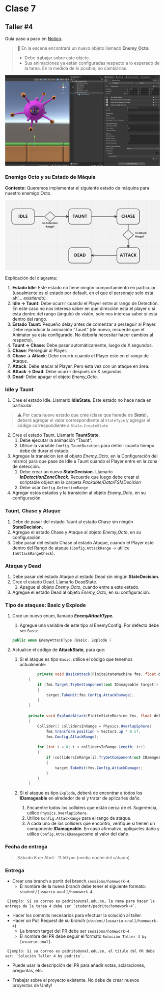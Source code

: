 # Clase 7

## Taller #4

Guía paso a paso en [Notion](https://allie-joe.notion.site/Enemy-AI-07c73d9ef96e466591c7915c1d367e60).

> 🚨 En la escena encontrará un nuevo objeto llamado **Enemy_Octo:**
>  - Debe trabajar sobre este objeto.
>  - Sus animaciones ya están configuradas respecto a lo esperado de la tarea. En la medida de lo posible, no cambiarlas.

![EnemyOcto](./EnemyOcto.png)


### Enemigo Octo y su Estado de Máquia

**Contexto:** Queremos implementar el siguiente estado de máquina para nuestro enemigo Octo.

![OctoFSM](./OctoFSM.png)

Explicación del diagrama:

1. **Estado Idle**: Este estado no tiene ningún comportamiento en particular (usualmente es el estado por default, en el que el personaje solo esta ahí… *existiendo).*
2. **Idle → Taunt**: Debe ocurrir cuando el Player entre al rango de Detectión. En este caso no nos interesa saber en que dirección esta el player o si esta dentro del rango (ángulo) de visión, solo nos interesa saber si esta dentro del rango.
3. **Estado Taunt:** Pequeño delay antes de comenzar a perseguir al Player. Debe reproducir la animación “Taunt” (de nuevo, recuerde que el Animator ya esta configurado. No debería necesitar hacer cambios al respecto).
4. **Taunt → Chase:** Debe pasar automáticamente, luego de X segundos.
5. **Chase**: Perseguir al Player.
6. **Chase → Attack**: Debe ocurrir cuando el Player este en el rango de Ataque.
7. **Attack**: Debe atacar al Player. Pero esta vez con un ataque en área.
8. **Attack → Dead**: Debe ocurrir después de X segundos.
9. **Dead**: Debe apagar el objeto *Enemy_Octo*.

### Idle y Taunt

1. Cree el estado Idle. Llamarlo **IdleState.** Este estado no hace nada en particular.
    
> ⚠️ Por cada nuevo estado que cree (clase que herede de ***State***), deberá agregar el valor correspondiente al `StateType` y agregar el código correspondiente a `State.CreateState`

2. Cree el estado Taunt. Llamarlo **TauntState**.
    1. Debe ejecutar la animación “Taunt”.
    2. Utilice la variable `Config.TauntDuration` para definir cuanto tiempo debe de durar el estado.
3. Agregue la transición (en el objeto *Enemy_Octo*, en la Configuración del mismo) para que pase de Idle a Taunt cuando el Player entre en la zona de detección.
    1. Debe crear un nuevo **StateDecision.** Llamarlo ***InDetectionZoneCheck***. Recuerde que luego debe crear el scriptable object en la carpeta *Packable/Data/FSMDecision*
    2. Debe usar `Config.DetectionRange`
4. Agregar estos estados y la transición al objeto *Enemy_Octo*, en su configuración.

### **Taunt, Chase y Ataque**

1. Debe de pasar del estado Taunt al estado Chase sin ningún **StateDecision.**
2. Agregue el estado Chase y Ataque al objeto *Enemy_Octo*, en su configuración.
3. Debe pasar del estado Chase al estado Ataque, cuando el Player este dentro del Rango de ataque (`Config.AttackRange` → utilice `InAttackRangeCheck`).

### Ataque y Dead

1. Debe pasar del estado Ataque al estado Dead sin ningún **StateDecision.**
2. Cree el estado Dead. Llamarlo DeadState.
    1. Apague el objeto *Enemy_Octo*, cuando entre a este estado.
3. Agregue el estado Dead al objeto *Enemy_Octo*, en su configuración.

### Tipo de ataques: Basic y Explode

1. Cree un nuevo enum, llamado ***EnemyAttackType.*** 
    1. Agregue una variable de este tipo al EnemyConfig. Por defecto debe ser `Basic`
    
    ```csharp
    public enum EnemyAttackType {Basic, Explode }
    ```
    
2. Actualice el código de **AttackState**, para que:
    1. Si el ataque es tipo `Basic`, utilice el código que tenemos actualmente:
        
        ```csharp
                private void BasicAttack(FiniteStateMachine fms, float deltaTime)
            {
                if (fms.Target.TryGetComponent(out IDamageable target))
                {
                    target.TakeHit(fms.Config.AttackDamage);
                }
            }
        
            private void ExplodeAttack(FiniteStateMachine fms, float deltaTime)
            {
                Collider[] collidersInRange = Physics.OverlapSphere(
                    fms.transform.position + Vector3.up * 0.5f, 
                    fms.Config.AttackRange);
        
                for (int i = 0; i < collidersInRange.Length; i++)
                {
                    if (collidersInRange[i].TryGetComponent(out IDamageable target))
                    {
                        target.TakeHit(fms.Config.AttackDamage);
                    }
                }
            }
        ```
        
    2. Si el ataque es tipo `Explode`, deberá de encontrar a todos los **IDamageable** en alrededor de el y tratar de aplicarles daño.
        1. Encuentre todos los colliders que están cerca de el. Sugerencia, utilice `Physics.OverlapSphere`.
        2. Utilice `Config.AttackRange` para el rango de ataque.
        3. A cada uno de los colliders que encontró, verifique si tienen un componente **IDamageable.** En caso afirmativo, aplíqueles daño y utilice `Config.AttackDamage`como el valor del daño.
        

### Fecha de entrega
> Sábado 8 de Abril - 11:59 pm (media noche del sábado).

### Entrega
- Crear una branch a partir del branch `sessions/homework-4`.
  - El nombre de la nueva branch debe tener el siguiente formato: `student/[usuario-unal]/homework-4`
```
 Ejemplo: Si su correo es pedrito@unal.edu.co, la rama para hacer la entrega de la tarea 4 debe ser `student/pedrito/homework-4`.
```
- Hacer los commits necesarios para efectuar la solución al taller.
- Hacer un Pull Request de su branch (`student/[usuario-unal]/homework-4`)
  - La branch target del PR debe ser `sessions/homework-4`.
  - El nombre del PR debe seguir el formato `Solución Taller 4 by [usuario-unal]`. 
```
 Ejemplo: Si su correo es pedrito@unal.edu.co, el título del PR debe ser: `Solución Taller 4 by pedrito`.
```
  - Puede usar la descripción del PR para añadir notas, aclaraciones, preguntas, etc.

- Trabajar sobre el proyecto existente. No debe de crear nuevos proyectos de Unity!
